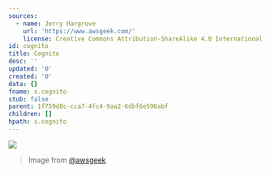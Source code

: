 ```yaml
---
sources:
  - name: Jerry Hargrove
    url: 'https://www.awsgeek.com/'
    license: Creative Commons Attribution-ShareAlike 4.0 International License
id: cognito
title: Cognito
desc: ''
updated: '0'
created: '0'
data: {}
fname: s.cognito
stub: false
parent: 1f759d8c-cca7-4fc4-9aa2-6dbf6e596abf
children: []
hpath: s.cognito
---
```

![](/assets/images/Amazon-Cognito_en.jpg)

> Image from [@awsgeek](https://www.awsgeek.com/Amazon-Cognito/)
